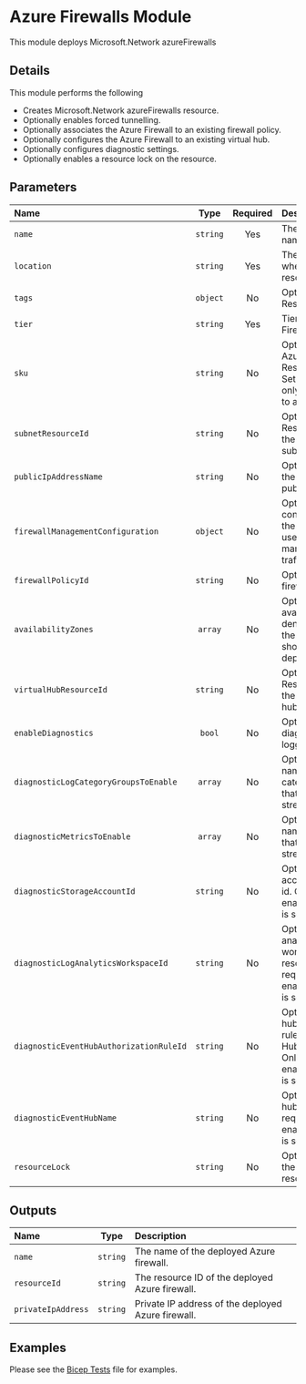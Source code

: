 # Azure Firewalls Module

This module deploys Microsoft.Network azureFirewalls

## Details

This module performs the following

- Creates Microsoft.Network azureFirewalls resource.
- Optionally enables forced tunnelling.
- Optionally associates the Azure Firewall to an existing firewall policy.
- Optionally configures the Azure Firewall to an existing virtual hub.
- Optionally configures diagnostic settings.
- Optionally enables a resource lock on the resource.

## Parameters

| Name                                    | Type     | Required | Description                                                                                                             |
| :-------------------------------------- | :------: | :------: | :---------------------------------------------------------------------------------------------------------------------- |
| `name`                                  | `string` | Yes      | The resource name.                                                                                                      |
| `location`                              | `string` | Yes      | The geo-location where the resource lives.                                                                              |
| `tags`                                  | `object` | No       | Optional. Resource tags.                                                                                                |
| `tier`                                  | `string` | Yes      | Tier of an Azure Firewall.                                                                                              |
| `sku`                                   | `string` | No       | Optional. The Azure Firewall Resource SKU. Set to AZFW_Hub only if attaching to a Virtual Hub.                          |
| `subnetResourceId`                      | `string` | No       | Optional. Resource ID of the Azure firewall subnet.                                                                     |
| `publicIpAddressName`                   | `string` | No       | Optional. Name of the Azure firewall public IP address.                                                                 |
| `firewallManagementConfiguration`       | `object` | No       | Optional. IP configuration of the Azure Firewall used for management traffic.                                           |
| `firewallPolicyId`                      | `string` | No       | Optional. Existing firewall policy id.                                                                                  |
| `availabilityZones`                     | `array`  | No       | Optional. A list of availability zones denoting where the resource should be deployed.                                  |
| `virtualHubResourceId`                  | `string` | No       | Optional. Resource ID of the Azure virtual hub.                                                                         |
| `enableDiagnostics`                     | `bool`   | No       | Optional. Enable diagnostic logging.                                                                                    |
| `diagnosticLogCategoryGroupsToEnable`   | `array`  | No       | Optional. The name of log category groups that will be streamed.                                                        |
| `diagnosticMetricsToEnable`             | `array`  | No       | Optional. The name of metrics that will be streamed.                                                                    |
| `diagnosticStorageAccountId`            | `string` | No       | Optional. Storage account resource id. Only required if enableDiagnostics is set to true.                               |
| `diagnosticLogAnalyticsWorkspaceId`     | `string` | No       | Optional. Log analytics workspace resource id. Only required if enableDiagnostics is set to true.                       |
| `diagnosticEventHubAuthorizationRuleId` | `string` | No       | Optional. Event hub authorization rule for the Event Hubs namespace. Only required if enableDiagnostics is set to true. |
| `diagnosticEventHubName`                | `string` | No       | Optional. Event hub name. Only required if enableDiagnostics is set to true.                                            |
| `resourceLock`                          | `string` | No       | Optional. Specify the type of resource lock.                                                                            |

## Outputs

| Name               | Type     | Description                                        |
| :----------------- | :------: | :------------------------------------------------- |
| `name`             | `string` | The name of the deployed Azure firewall.           |
| `resourceId`       | `string` | The resource ID of the deployed Azure firewall.    |
| `privateIpAddress` | `string` | Private IP address of the deployed Azure firewall. |

## Examples

Please see the [Bicep Tests](test/main.test.bicep) file for examples.